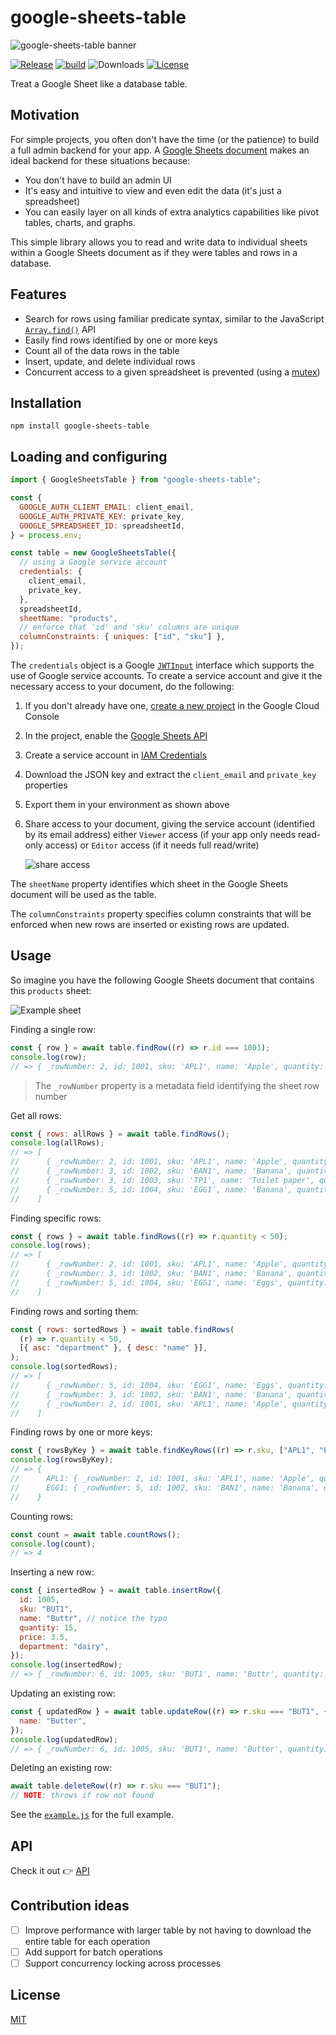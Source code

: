 # google-sheets-table

![google-sheets-table banner](./media/banner.svg)

[![Release](https://img.shields.io/npm/v/google-sheets-table)](https://www.npmjs.com/package/google-sheets-table)
[![build](https://github.com/twistedstream/google-sheets-table/actions/workflows/build.yml/badge.svg)](https://github.com/twistedstream/google-sheets-table/actions)
![Downloads](https://img.shields.io/npm/dw/google-sheets-table)
[![License](https://img.shields.io/:license-mit-blue.svg?style=flat)](https://opensource.org/licenses/MIT)

Treat a Google Sheet like a database table.

## Motivation

For simple projects, you often don't have the time (or the patience) to build a full admin backend for your app. A [Google Sheets document](https://www.google.com/sheets/about/) makes an ideal backend for these situations because:

- You don't have to build an admin UI
- It's easy and intuitive to view and even edit the data (it's just a spreadsheet)
- You can easily layer on all kinds of extra analytics capabilities like pivot tables, charts, and graphs.

This simple library allows you to read and write data to individual sheets within a Google Sheets document as if they were tables and rows in a database.

## Features

- Search for rows using familiar predicate syntax, similar to the JavaScript [`Array.find()`](https://developer.mozilla.org/en-US/docs/Web/JavaScript/Reference/Global_Objects/Array/find) API
- Easily find rows identified by one or more keys
- Count all of the data rows in the table
- Insert, update, and delete individual rows
- Concurrent access to a given spreadsheet is prevented (using a [mutex](https://github.com/DirtyHairy/async-mutex?tab=readme-ov-file#mutex))

## Installation

```shell
npm install google-sheets-table
```

## Loading and configuring

```javascript
import { GoogleSheetsTable } from "google-sheets-table";

const {
  GOOGLE_AUTH_CLIENT_EMAIL: client_email,
  GOOGLE_AUTH_PRIVATE_KEY: private_key,
  GOOGLE_SPREADSHEET_ID: spreadsheetId,
} = process.env;

const table = new GoogleSheetsTable({
  // using a Google service account
  credentials: {
    client_email,
    private_key,
  },
  spreadsheetId,
  sheetName: "products",
  // enforce that 'id' and 'sku' columns are unique
  columnConstraints: { uniques: ["id", "sku"] },
});
```

The `credentials` object is a Google [`JWTInput`](https://github.com/googleapis/google-auth-library-nodejs/blob/3b19e9cfa0e7ca4ffd97fa0ebd96f065286573dc/src/auth/credentials.ts#L69) interface which supports the use of Google service accounts. To create a service account and give it the necessary access to your document, do the following:

1. If you don't already have one, [create a new project](https://cloud.google.com/resource-manager/docs/creating-managing-projects) in the Google Cloud Console
1. In the project, enable the [Google Sheets API](https://console.cloud.google.com/marketplace/product/google/sheets.googleapis.com)
1. Create a service account in [IAM Credentials](https://console.cloud.google.com/apis/credentials)
1. Download the JSON key and extract the `client_email` and `private_key` properties
1. Export them in your environment as shown above
1. Share access to your document, giving the service account (identified by its email address) either `Viewer` access (if your app only needs read-only access) or `Editor` access (if it needs full read/write)

   ![share access](./media/share-access.png)

The `sheetName` property identifies which sheet in the Google Sheets document will be used as the table.

The `columnConstraints` property specifies column constraints that will be enforced when new rows are inserted or existing rows are updated.

## Usage

So imagine you have the following Google Sheets document that contains this `products` sheet:

![Example sheet](./media/example-sheet.png)

Finding a single row:

```javascript
const { row } = await table.findRow((r) => r.id === 1001);
console.log(row);
// => { _rowNumber: 2, id: 1001, sku: 'APL1', name: 'Apple', quantity: 10, price: 1.75, department: "produce" }
```

> The `_rowNumber` property is a metadata field identifying the sheet row number

Get all rows:

```javascript
const { rows: allRows } = await table.findRows();
console.log(allRows);
// => [
//      { _rowNumber: 2, id: 1001, sku: 'APL1', name: 'Apple', quantity: 10, price: 1.75, department: "produce" },
//      { _rowNumber: 3, id: 1002, sku: 'BAN1', name: 'Banana', quantity: 11, price: 1.50, department: "produce" },
//      { _rowNumber: 3, id: 1003, sku: 'TP1', name: 'Toilet paper', quantity: 99, price: 5.50, department: "home" },
//      { _rowNumber: 5, id: 1004, sku: 'EGG1', name: 'Banana', quantity: 25, price: 2.50, department: "dairy" },
//    ]
```

Finding specific rows:

```javascript
const { rows } = await table.findRows((r) => r.quantity < 50);
console.log(rows);
// => [
//      { _rowNumber: 2, id: 1001, sku: 'APL1', name: 'Apple', quantity: 10, price: 1.75, department: 'produce' },
//      { _rowNumber: 3, id: 1002, sku: 'BAN1', name: 'Banana', quantity: 11, price: 1.5, department: 'produce' },
//      { _rowNumber: 5, id: 1004, sku: 'EGG1', name: 'Eggs', quantity: 25, price: 2.5, department: 'dairy' }
//    ]
```

Finding rows and sorting them:

```javascript
const { rows: sortedRows } = await table.findRows(
  (r) => r.quantity < 50,
  [{ asc: "department" }, { desc: "name" }],
);
console.log(sortedRows);
// => [
//      { _rowNumber: 5, id: 1004, sku: 'EGG1', name: 'Eggs', quantity: 25, price: 2.5, department: 'dairy' },
//      { _rowNumber: 3, id: 1002, sku: 'BAN1', name: 'Banana', quantity: 11, price: 1.5, department: 'produce' },
//      { _rowNumber: 2, id: 1001, sku: 'APL1', name: 'Apple', quantity: 10, price: 1.75, department: 'produce' }
//    ]
```

Finding rows by one or more keys:

```javascript
const { rowsByKey } = await table.findKeyRows((r) => r.sku, ["APL1", "EGG1"]);
console.log(rowsByKey);
// => {
//      APL1: { _rowNumber: 2, id: 1001, sku: 'APL1', name: 'Apple', quantity: 10, price: 1.75, department: "produce" } },
//      EGG1: { _rowNumber: 5, id: 1002, sku: 'BAN1', name: 'Banana', quantity: 11, price: 1.50, department: "produce" } }
//    }
```

Counting rows:

```typescript
const count = await table.countRows();
console.log(count);
// => 4
```

Inserting a new row:

```javascript
const { insertedRow } = await table.insertRow({
  id: 1005,
  sku: "BUT1",
  name: "Buttr", // notice the typo
  quantity: 15,
  price: 3.5,
  department: "dairy",
});
console.log(insertedRow);
// => { _rowNumber: 6, id: 1005, sku: 'BUT1', name: 'Buttr', quantity: 15, price: 3.5, department: "dairy" }
```

Updating an existing row:

```javascript
const { updatedRow } = await table.updateRow((r) => r.sku === "BUT1", {
  name: "Butter",
});
console.log(updatedRow);
// => { _rowNumber: 6, id: 1005, sku: 'BUT1', name: 'Butter', quantity: 15, price: 3.5, department: "dairy" }
```

Deleting an existing row:

```javascript
await table.deleteRow((r) => r.sku === "BUT1");
// NOTE: throws if row not found
```

See the [`example.js`](./example.js) for the full example.

## API

Check it out 👉 [API](https://twistedstream.github.io/google-sheets-table)

## Contribution ideas

- [ ] Improve performance with larger table by not having to download the entire table for each operation
- [ ] Add support for batch operations
- [ ] Support concurrency locking across processes

## License

[MIT](./LICENSE)
